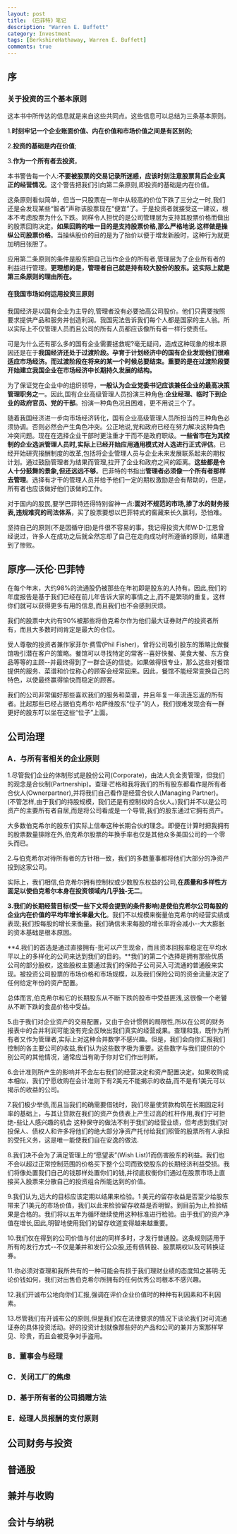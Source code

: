 ```yaml
---
layout: post
title: 《巴菲特》笔记
description: "Warren E. Buffett"
category: Investment
tags: [BerkshireHathaway, Warren E. Buffett]
comments: true
---
```


## 序

### 关于投资的三个基本原则

这本书中所传达的信息就是来自这些共同点。这些信息可以总结为三条基本原则。

1.**时刻牢记一个企业账面价值、内在价值和市场价值之间是有区别的**;

2.**投资的基础是内在价值**;

3.**作为一个所有者去投资**。

本书警告每一个人:**不要被股票的交易记录所迷惑，应该时刻注意股票背后企业真正的经营情况**。这个警告把我们引向第二条原则,即投资的基础是内在价值。

这条原则看似简单，但当一只股票在一年中从较高的价位下跌了三分之一时,我们还是会发现某些“智者”声称该股票现在“便宜”了。于是投资者就接受这一建议，根本不考虑股票为什么下跌。同样令人担忧的是公司管理层为支持其股票价格而做出的股票回购决定。**如果回购的唯一目的是支持股票价格,那么严格地说.这样做是操纵公司股票价格**。当操纵股价的目的是为了抬价以便于增发新股时，这种行为就更加明目张胆了。

应用第二条原则的条件是股东把自己当作企业的所有者,管理层为了企业所有者的利益进行管理。**更理想的是，管理者自己就是持有较大股份的股东。这实际上就是第三条原则的理由所在。**

#### 在我国市场如何运用投资三原则

我国经济是以国有企业为主导的,管理者没有必要抬高公司股价。他们只需要按照要求提供产品和服务并创造利润。我国宪法告诉我们每个人都是国家的主人翁。所以实际上不仅管理人员而且公司的所有人员都应该像所有者一样行使责任。

可是为什么还有那么多的国有企业需要拯救呢?毫无疑问，造成这种现象的根本原因还是在于**我国经济还处于过渡阶段。孕育于计划经济中的国有企业发现他们很难适应市场经济。而过渡阶段在将来的某一个时候总要结束。重要的是在过渡阶段要开始建立我国企业在市场经济中长期持久发展的结构。**

为了保证党在企业中的组织领导，**一般认为企业党委书记应该兼任企业的最高决策管理职务之一**。因此,国有企业高级管理人员扮演三种角色:**企业经理、临时下到企业的政府官员、党的干部**。扮演一种角色况且困难，更不用说三个了。

随着我国经济进一步向市场经济转化，国有企业高级管理人员所担当的三种角色必须协调。否则必然会产生角色冲突。公正地说,党和政府已经在努力解决这种角色冲突问题。现在在选择企业干部时更注重才干而不是政府职级。**一些省市在为其控制的企业选派管理人员时,实际上已经开始应用通用模式对人选进行正式评估**。已经开始研究报酬制度的改革,包括将企业管理人员与企业未来发展联系起来的期权计划。通过鼓励管理者为结果而管理,拉开了企业和政府之间的距离。**这些都是令人十分鼓舞的景象,但还远远不够**。巴菲特的书指出**管理者必须像一个所有者那样去管理**。选择有才干的管理人员并给予他们一定的期权激励是会有帮助的，但是，所有者也应该做好他们该做的工作。

对于国内的股民,要学巴菲特还得特别留神一点:**面对不规范的市场,掺了水的财务报表,违规难究的司法体系**，买了股票要想以巴菲特式的窖藏来长久赢利，恐怕难。

坚持自己的原则(不是因循守旧)是件很不容易的事。我记得投资大师W·D-江恩曾经说过，许多人在成功之后就全然忘却了自己在走向成功时所遵循的原则，结果遭到了惨败。

## 原序—沃伦·巴菲特

在每个年末，大约98%的流通股仍被那些在年初即是股东的人持有。因此,我们的年度报告是基于我们已经在前儿年告诉大家的事情之上,而不是繁琐的重复。这样你们就可以获得更多有用的信息,而且我们也不会感到厌烦。

我们的股票中大约有90%被那些将伯克希尔作为他们最大证券财产的投资者所有，而且大多数时间肯定是最大的仓位。

受人尊敬的投资者兼作家菲尔·费雪(Phil Fisher)，曾将公司吸引股东的策略比做餐馆吸引潜在客户的策略。餐馆可以寻找特定的常客--喜好快餐、美食大餐、东方食品等等的主顾--并最终得到了一群合适的信徒。如果做得很专业，那么这些对餐馆提供的服务、菜谱和价位称心的顾客会经常回来。因此，餐馆不能经常变换自己的特色，以使最终赢得愉快而稳定的顾客。

我们的公司非常偏好那些喜欢我们的服务和菜谱，并且年复一年流连忘返的所有者。比起那些已经占据伯克希尔·哈萨维股东“位子”的人，我们很难发现会有一群更好的股东叮以坐在这些“位子”上面。

## 公司治理

### A．与所有者相关的企业原则

1.尽管我们企业的体制形式是股份公司(Corporate)，由法人负全责管理，但我们的观念是合伙制(Partnership)。查理·芒格和我将我们的所有股东都看作是所有者合伙人(Ownerpartner),并将我们自己看作是经营合伙人(Managing Partner)。(不管怎样,由于我们的持股规模，我们还是有控制权的合伙人。)我们并不以是公司资产的主要所有者自居,而是将公司看成是一个导管,我们的股东通过它拥有资产。

大多数伯克希尔的股东们实际上信奉这种长期合伙的理念。即便在计算时把我拥有的股票数量排除在外,伯克希尔股票的年换手率也仅是其他众多美国公司的一个零头而已。

2.与伯克希尔对待所有者的方针相一致，我们的多数董事都将他们大部分的净资产投到这家公司。

实际上，我们相信,伯克希尔拥有控制权或少数股东权益的公司,**在质量和多样性方面足以使伯克希尔本身在投资领域内几乎独-无二**。

**3.我们的长期经营目标(受一些下文将会提到的条件影响)是使伯克希尔公司每股的企业内在价值的平均年增长率最大化**。我们不以规模来衡量伯克希尔的经营实绩或表现;我们按每股的增长来衡量。我们确信未来每股的增长率将会减小--大大膨胀的资本基础是根本原因。

**4.我们的首选是通过直接拥有-批可以产生现金，而且资本回报率稳定在平均水平以上的多样化的公司来达到我们的目的。**我们的第二个选择是拥有那些优质公司的部分股权，这些股权主要通过我们的保险子公司买入可流通的普通股来实现。被投资公司股票的市场价格和市场规模，以及我们保险公司的资金流量决定了任何给定年份的资产配置。

总体而言,伯克希尔和它的长期股东从不断下跌的股市中受益匪浅,这很像一个老饕从不断下跌的食品价格中受益。

5.由于我们对企业资产的交易配置，又由于会计惯例的局限性,所以在公司的财务报表中的合并利润可能没有完全反映出我们真实的经营成果。查理和我，既作为所有者又作为管理者,实际上对这种合并数字不感兴趣。但是，我们会向你汇报我们控制的各主要公司的收益,我们认为这些数字极为重要。这些数字与我们提供的个别公司的其他情况，通常应当有助于你对它们作出判断。

6.会计准则所产生的影响并不会左右我们的经营决定和资产配置决定。如果收购成本相似，我们宁愿收购在会计准则下有2美元不能揭示的收益,而不是有1美元可以揭示的收益的公司。

7.我们极少举债,而且当我们的确需要借钱时，我们尽量使贷款构筑在长期固定利率的基础上，与其让贷款在我们的资产负债表上产生过高的杠杆作用,我们宁可拒绝-些让人感兴趣的机会 这种保守的做法不利于我们的经营业绩，但考虑到我们对投保人、债权人和许多将他们的绝大部分净资产托付给我们照管的股票所有人承担的受托义务，这是唯一能使我们自在安逸的做法.

8.我们决不会为了满足管理上的“愿望表”(Wish List)1而伤害股东的利益。我们也不会以超过正常控制范围的价格买下整个公司而致使股东的长期经济利益受损。我们将像处置我们自己的钱那样处置你们的钱,并彻底权衡你们通过在股票市场上直接买入股票来分散自己的投资组合所能达到的价值。

9.我们认为,远大的目标应该定期以结果来检验。1 美元的留存收益是否至少给股东带来了1美元的市场价值，我们以此来检验留存收益是否明智。到目前为止,检验结果是合格的。我们将以五年为循环继续使用这种标准进行检验。由于我们的资产净值在增长,因此,明智地使用我们的留存收道变得越来越重要。

10.我们仅在得到的公司价值与付出的同样多时，才发行普通股。这条规则适用于所有的发行方式--不仅是兼并和发行公众股,还有债转股、股票期权以及可转换证券。

11.你必须对查理和我所共有的一种可能会有损于我们理财业绩的态度知之甚明:无论价钱如何，我们对出售伯克希尔所拥有的任何优秀公司根本不感兴趣。

12.我们开诚布公地向你们汇报,强调在评价企业价值时的种种有利因素和不利因素。

13.尽管我们有开诚布公的原则,但是我们仅在法律要求的情况下谈论我们对可流通证券的具体投资活动。好的投资计划就像那些好的产品和公司的兼并方案那样罕见、珍贵，而且会被竞争对手盗用。



### B．董事会与经理

### C．关闭工厂的焦虑

### D．基于所有者的公司捐赠方法

### E．经理人员报酬的支付原则

## 公司财务与投资

## 普通股

## 兼并与收购

## 会计与纳税
